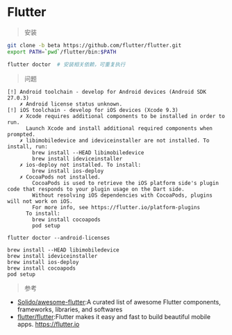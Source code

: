 # Flutter

> 安装

```sh
git clone -b beta https://github.com/flutter/flutter.git
export PATH=`pwd`/flutter/bin:$PATH

flutter doctor  # 安装相关依赖，可重复执行
```

> 问题

```
[!] Android toolchain - develop for Android devices (Android SDK 27.0.3)
    ✗ Android license status unknown.
[!] iOS toolchain - develop for iOS devices (Xcode 9.3)
    ✗ Xcode requires additional components to be installed in order to run.
      Launch Xcode and install additional required components when prompted.
    ✗ libimobiledevice and ideviceinstaller are not installed. To install, run:
        brew install --HEAD libimobiledevice
        brew install ideviceinstaller
    ✗ ios-deploy not installed. To install:
        brew install ios-deploy
    ✗ CocoaPods not installed.
        CocoaPods is used to retrieve the iOS platform side's plugin code that responds to your plugin usage on the Dart side.
        Without resolving iOS dependencies with CocoaPods, plugins will not work on iOS.
        For more info, see https://flutter.io/platform-plugins
      To install:
        brew install cocoapods
        pod setup

flutter doctor --android-licenses

brew install --HEAD libimobiledevice
brew install ideviceinstaller
brew install ios-deploy
brew install cocoapods
pod setup
```

> 参考

* [Solido/awesome-flutter](https://github.com/Solido/awesome-flutters):A curated list of awesome Flutter components, frameworks, libraries, and softwares
* [flutter/flutter](https://github.com/flutter/flutter):Flutter makes it easy and fast to build beautiful mobile apps. https://flutter.io
